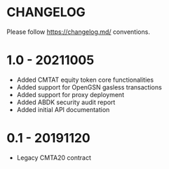 # CHANGELOG

Please follow <https://changelog.md/> conventions.

# 1.0 - 20211005

- Added CMTAT equity token core functionalities 
- Added support for OpenGSN gasless transactions
- Added support for proxy deployment
- Added ABDK security audit report
- Added initial API documentation

# 0.1 - 20191120

- Legacy CMTA20 contract
